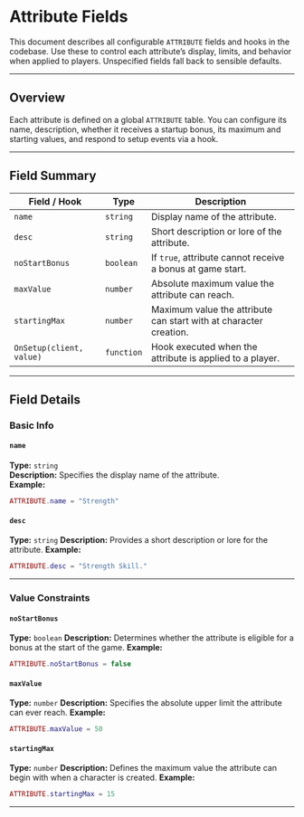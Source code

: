 # Attribute Fields

This document describes all configurable `ATTRIBUTE` fields and hooks in the codebase. Use these to control each attribute’s display, limits, and behavior when applied to players.
Unspecified fields fall back to sensible defaults.

---
## Overview

Each attribute is defined on a global `ATTRIBUTE` table. You can configure its name, description, whether it receives a startup bonus, its maximum and starting values, and respond to setup events via a hook.

---
## Field Summary

| Field / Hook             | Type            | Description                                                  |
|--------------------------|-----------------|--------------------------------------------------------------|
| `name`                   | `string`        | Display name of the attribute.                               |
| `desc`                   | `string`        | Short description or lore of the attribute.                  |
| `noStartBonus`           | `boolean`       | If `true`, attribute cannot receive a bonus at game start.   |
| `maxValue`               | `number`        | Absolute maximum value the attribute can reach.             |
| `startingMax`            | `number`        | Maximum value the attribute can start with at character creation. |
| `OnSetup(client, value)` | `function`      | Hook executed when the attribute is applied to a player.     |

---
## Field Details

### Basic Info

#### `name`
**Type:** `string`  
**Description:** Specifies the display name of the attribute.  
**Example:**
```lua
ATTRIBUTE.name = "Strength"
````

#### `desc`

**Type:** `string`
**Description:** Provides a short description or lore for the attribute.
**Example:**

```lua
ATTRIBUTE.desc = "Strength Skill."
```

---
### Value Constraints

#### `noStartBonus`

**Type:** `boolean`
**Description:** Determines whether the attribute is eligible for a bonus at the start of the game.
**Example:**

```lua
ATTRIBUTE.noStartBonus = false
```

#### `maxValue`

**Type:** `number`
**Description:** Specifies the absolute upper limit the attribute can ever reach.
**Example:**

```lua
ATTRIBUTE.maxValue = 50
```

#### `startingMax`

**Type:** `number`
**Description:** Defines the maximum value the attribute can begin with when a character is created.
**Example:**

```lua
ATTRIBUTE.startingMax = 15
```

---